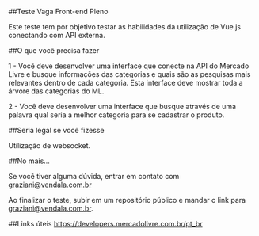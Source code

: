 ##Teste Vaga Front-end Pleno

Este teste tem por objetivo testar as habilidades da utilização de Vue.js conectando com API externa. 

##O que você precisa fazer

1 - Você deve desenvolver uma interface que conecte na API do Mercado Livre e busque informações das categorias e quais são as pesquisas mais relevantes dentro de cada categoria. Esta interface deve mostrar toda a árvore das categorias do ML.

2 - Você deve desenvolver uma interface que busque através de uma palavra qual seria a melhor categoria para se cadastrar o produto.

##Seria legal se você fizesse

Utilização de websocket.

##No mais...

Se você tiver alguma dúvida, entrar em contato com graziani@vendala.com.br

Ao finalizar o teste, subir em um repositório público e mandar o link para graziani@vendala.com.br.

##Links úteis
https://developers.mercadolivre.com.br/pt_br
 
